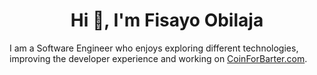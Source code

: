 <h1 align="center">Hi 👋, I'm Fisayo Obilaja</h1>

I am a Software Engineer who enjoys exploring different technologies, improving the developer experience and working on [CoinForBarter.com](https://coinforbarter.com).
